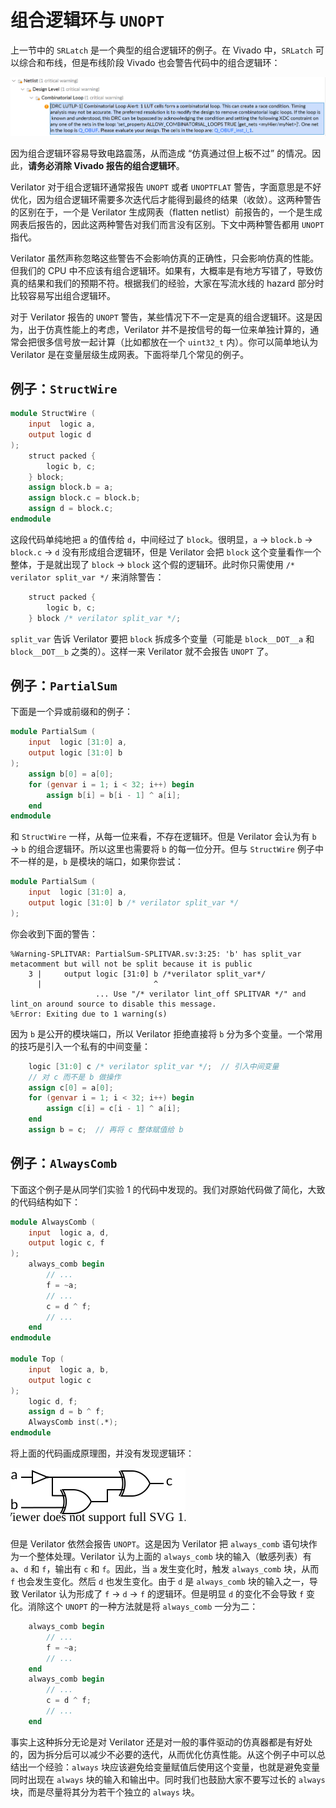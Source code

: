 # 组合逻辑环与 `UNOPT`

上一节中的 `SRLatch` 是一个典型的组合逻辑环的例子。在 Vivado 中，`SRLatch` 可以综合和布线，但是布线阶段 Vivado 也会警告代码中的组合逻辑环：

![](../asset/misc/sr-latch-warning.png)

因为组合逻辑环容易导致电路震荡，从而造成 “仿真通过但上板不过” 的情况。因此，**请务必消除 Vivado 报告的组合逻辑环**。

Verilator 对于组合逻辑环通常报告 `UNOPT` 或者 `UNOPTFLAT` 警告，字面意思是不好优化，因为组合逻辑环需要多次迭代后才能得到最终的结果（收敛）。这两种警告的区别在于，一个是 Verilator 生成网表（flatten netlist）前报告的，一个是生成网表后报告的，因此这两种警告对我们而言没有区别。下文中两种警告都用 `UNOPT` 指代。

Verilator 虽然声称忽略这些警告不会影响仿真的正确性，只会影响仿真的性能。但我们的 CPU 中不应该有组合逻辑环。如果有，大概率是有地方写错了，导致仿真的结果和我们的预期不符。根据我们的经验，大家在写流水线的 hazard 部分时比较容易写出组合逻辑环。

对于 Verilator 报告的 `UNOPT` 警告，某些情况下不一定是真的组合逻辑环。这是因为，出于仿真性能上的考虑，Verilator 并不是按信号的每一位来单独计算的，通常会把很多信号放一起计算（比如都放在一个 `uint32_t` 内）。你可以简单地认为 Verilator 是在变量层级生成网表。下面将举几个常见的例子。

## 例子：`StructWire`

```verilog
module StructWire (
    input  logic a,
    output logic d
);
    struct packed {
        logic b, c;
    } block;
    assign block.b = a;
    assign block.c = block.b;
    assign d = block.c;
endmodule
```

这段代码单纯地把 `a` 的值传给 `d`，中间经过了 `block`。很明显，`a` → `block.b` → `block.c` → `d` 没有形成组合逻辑环，但是 Verilator 会把 `block` 这个变量看作一个整体，于是就出现了 `block` → `block` 这个假的逻辑环。此时你只需使用 `/* verilator split_var */` 来消除警告：

```verilog
    struct packed {
        logic b, c;
    } block /* verilator split_var */;
```

`split_var` 告诉 Verilator 要把 `block` 拆成多个变量（可能是 `block__DOT__a` 和 `block__DOT__b` 之类的）。这样一来 Verilator 就不会报告 `UNOPT` 了。

## 例子：`PartialSum`

下面是一个异或前缀和的例子：

```verilog
module PartialSum (
    input  logic [31:0] a,
    output logic [31:0] b
);
    assign b[0] = a[0];
    for (genvar i = 1; i < 32; i++) begin
        assign b[i] = b[i - 1] ^ a[i];
    end
endmodule
```

和 `StructWire` 一样，从每一位来看，不存在逻辑环。但是 Verilator 会认为有 `b` → `b` 的组合逻辑环。所以这里也需要将 `b` 的每一位分开。但与 `StructWire` 例子中不一样的是，`b` 是模块的端口，如果你尝试：

```verilog
module PartialSum (
    input  logic [31:0] a,
    output logic [31:0] b /* verilator split_var */
);
```

你会收到下面的警告：

```plaintext
%Warning-SPLITVAR: PartialSum-SPLITVAR.sv:3:25: 'b' has split_var metacomment but will not be split because it is public
    3 |     output logic [31:0] b /*verilator split_var*/
      |                         ^
                   ... Use "/* verilator lint_off SPLITVAR */" and lint_on around source to disable this message.
%Error: Exiting due to 1 warning(s)
```

因为 `b` 是公开的模块端口，所以 Verilator 拒绝直接将 `b` 分为多个变量。一个常用的技巧是引入一个私有的中间变量：

```verilog
    logic [31:0] c /* verilator split_var */;  // 引入中间变量
    // 对 c 而不是 b 做操作
    assign c[0] = a[0];
    for (genvar i = 1; i < 32; i++) begin
        assign c[i] = c[i - 1] ^ a[i];
    end
    assign b = c;  // 再将 c 整体赋值给 b
```

## 例子：`AlwaysComb`

下面这个例子是从同学们实验 1 的代码中发现的。我们对原始代码做了简化，大致的代码结构如下：

```verilog
module AlwaysComb (
    input  logic a, d,
    output logic c, f
);
    always_comb begin
        // ...
        f = ~a;
        // ...
        c = d ^ f;
        // ...
    end
endmodule

module Top (
    input  logic a, b,
    output logic c
);
    logic d, f;
    assign d = b ^ f;
    AlwaysComb inst(.*);
endmodule
```

将上面的代码画成原理图，并没有发现逻辑环：

<img src="../asset/misc/always-comb-schematic.svg" style="min-width: 30%; max-width: 60%" />

但是 Verilator 依然会报告 `UNOPT`。这是因为 Verilator 把 `always_comb` 语句块作为一个整体处理。Verilator 认为上面的 `always_comb` 块的输入（敏感列表）有 `a`、`d` 和 `f`，输出有 `c` 和 `f`。因此，当 `a` 发生变化时，触发 `always_comb` 块，从而 `f` 也会发生变化。然后 `d` 也发生变化。由于 `d` 是 `always_comb` 块的输入之一，导致 Verilator 认为形成了 `f` → `d` → `f` 的逻辑环。但是明显 `d` 的变化不会导致 `f` 变化。消除这个 `UNOPT` 的一种方法就是将 `always_comb` 一分为二：

```verilog
    always_comb begin
        // ...
        f = ~a;
        // ...
    end
    always_comb begin
        // ...
        c = d ^ f;
        // ...
    end
```

事实上这种拆分无论是对 Verilator 还是对一般的事件驱动的仿真器都是有好处的，因为拆分后可以减少不必要的迭代，从而优化仿真性能。从这个例子中可以总结出一个经验：`always` 块应该避免给变量赋值后使用这个变量，也就是避免变量同时出现在 `always` 块的输入和输出中。同时我们也鼓励大家不要写过长的 `always` 块，而是尽量将其分为若干个独立的 `always` 块。
